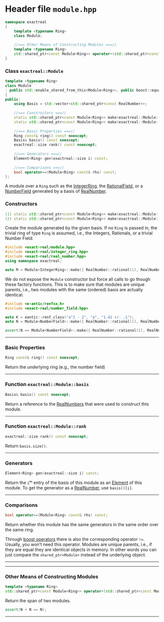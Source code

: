 # Header file `module.hpp`

``` cpp
namespace exactreal
{
    template <typename Ring>
    class Module;
     
    //=== Other Means of Constructing Modules ===//
    template <typename Ring>
    std::shared_ptr<const Module<Ring>> operator+(std::shared_ptr<const Module<Ring>>&, std::shared_ptr<const Module<Ring>>&);
}
```

### Class `exactreal::Module`

``` cpp
template <typename Ring>
class Module
: public std::enable_shared_from_this<Module<Ring>>, public boost::equality_comparable<Module<Ring>>
{
public:
    using Basis = std::vector<std::shared_ptr<const RealNumber>>;
     
    //=== Constructors ===//
    static std::shared_ptr<const Module<Ring>> make(exactreal::Module::Basis const&);
    static std::shared_ptr<const Module<Ring>> make(exactreal::Module::Basis const&, Ring const&);
     
    //=== Basic Properties ===//
    Ring const& ring() const noexcept;
    Basis& basis() const noexcept;
    exactreal::size rank() const noexcept;
     
    //=== Generators ===//
    Element<Ring> gen(exactreal::size i) const;
     
    //=== Comparisons ===//
    bool operator==(Module<Ring> const& rhs) const;
};
```

A module over a `Ring` such as the [IntegerRing](doc_integer_ring.md#standardese-exactreal), the [RationalField](doc_rational_field.md#standardese-exactreal), or a [NumberField](doc_number_field.md#standardese-exactreal) generated by a basis of [RealNumber](doc_real_number.md#standardese-exactreal).

### Constructors

``` cpp
(1) static std::shared_ptr<const Module<Ring>> make(exactreal::Module::Basis const&);
(2) static std::shared_ptr<const Module<Ring>> make(exactreal::Module::Basis const&, Ring const&);
```

Create the module generated by the given basis. If no `Ring` is passed in, the trivial ring of type `Ring` is assumed, i.e., the Integers, Rationals, or a trivial Number Field.

``` c++
#include <exact-real/module.hpp>
#include <exact-real/integer_ring.hpp>
#include <exact-real/real_number.hpp>
using namespace exactreal;

auto M = Module<IntegerRing>::make({ RealNumber::rational(1), RealNumber::random() });
```

We do not expose the `Module` constructor but force all calls to go though these factory functions. This is to make sure that modules are unique parents, i.e., two modules with the same (ordered) basis are actually identical:

``` c++
#include <e-antic/renfxx.h>
#include <exact-real/number_field.hpp>

auto K = eantic::renf_class("a^2 - 2", "a", "1.41 +/- .1");
auto N = Module<NumberField>::make({ RealNumber::rational(1), RealNumber::random() }, K);

assert(N == Module<NumberField>::make({ RealNumber::rational(1), RealNumber::random() }, K));
```

-----

### Basic Properties

``` cpp
Ring const& ring() const noexcept;
```

Return the underlying ring (e.g., the number field)

-----

### Function `exactreal::Module::basis`

``` cpp
Basis& basis() const noexcept;
```

Return a reference to the [RealNumbers](doc_real_number.md#standardese-exactreal) that were used to construct this module.

-----

### Function `exactreal::Module::rank`

``` cpp
exactreal::size rank() const noexcept;
```

Return `basis.size()`.

-----

### Generators

``` cpp
Element<Ring> gen(exactreal::size i) const;
```

Return the `i`ᵗʰ entry of the basis of this module as an [Element](doc_element.md#standardese-exactreal) of this module. To get the generator as a [RealNumber](doc_real_number.md#standardese-exactreal), use `basis()[i]`.

-----

### Comparisons

``` cpp
bool operator==(Module<Ring> const& rhs) const;
```

Return whether this module has the same generators in the same order over the same ring.

Through [boost operators](https://www.boost.org/doc/libs/1_70_0/libs/utility/operators.htm) there is also the corresponding operator `!=`. Usually, you won’t need this operator. Modules are unique parents, i.e., if they are equal they are identical objects in memory. In other words you can just compare the `shared_ptr<Module>` instead of the underlying object.

-----

-----

### Other Means of Constructing Modules

``` cpp
template <typename Ring>
std::shared_ptr<const Module<Ring>> operator+(std::shared_ptr<const Module<Ring>>&, std::shared_ptr<const Module<Ring>>&);
```

Return the span of two modules.

``` c++
assert(N + N == N);
```

-----

